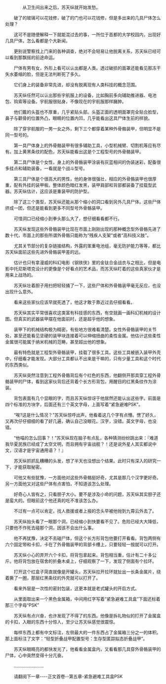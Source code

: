 <div class="read-content j_readContent" id="">
                <p>　　　　从卫生间出来之后，苏天纵就开始发愁。<p>　　破了的玻璃可以花钱修，破了的门也可以花钱修，但是多出来的几具尸体怎么处理？<p>　　这可不是随便解释一下就能混过去的事，一所位于首都的大学校园内，出现好几具尸体，怎么看都是个大新闻，<p>　　更别说警察找上门来的各种调查，绝对不会轻易让他脱离关系，苏天纵已经可以看到那飘摇的前途命运。<p>　　尸体有男有女，外形上看可以认出都是人类。透过破损的面罩还能看见那冻干失水萎缩的脸，但是无法判断死了多久。<p>　　它们身上的装备非常先进，却没有脱离现有人类科技的概念范围。<p>　　苏天纵任然可以认出那些宇航服上的设备，比如胸前多向辅助推进器、电池包、钩索等设备。宇航服很贴身，不像现在的宇航服那样臃肿。<p>　　他们戴的头盔也不厚重，几乎紧贴头部。头盔正面的透明面罩完全贴合脸型，鼻子与颧骨的位置外凸，眼睛的位置内凹，几乎能看出这具尸体生前的样貌。<p>　　除了穿宇航服的一男一女之外，剩下三个都穿着某种外骨骼装甲，但明显不是同一型号的。<p>　　第一具尸体身上的外骨骼装甲有很多辅助工具，小型机械臂、切割机等应有尽有。加上黄黑条纹的配色，苏天纵能看出这是个工程型号的外骨骼装甲。<p>　　第二具尸体是个女性，身上的外骨骼装甲涂装有灰蓝相间的伪装迷彩，配备很多挂点和辅助装备，一看就是个战斗型号。<p>　　第三具尸体是个很高大的男性，他的身体很强壮，相应的外骨骼装甲也很厚重，配有外挂的装甲板。整体颜色暗红发黑，装甲肩部和背部都装备了挂载型武器。苏天纵估计，这应该是重装甲的防护型。<p>　　除了这三个类型，苏天纵还能从那个缩小的洞口看到另外几具尸体。这些尸体挤成一团，但还是能看到更多不同型号外骨骼装甲。<p>　　可惜洞口已经缩小到拳头那么大了，想仔细看看都不行。<p>　　苏天纵发现这些外骨骼装甲比现在市面上刚刚出现的那种概念型外骨骼先进了数十代，市面上的那些所谓外骨骼只能称为“残疾人支架”或者“高科技义肢”。<p>　　尤其关节部分的复杂链接结构，外露的笨重电池组，毫无防护能力等等，都比苏天纵面前这些先进外骨骼装甲差的远。<p>　　估计也只有拿漫威的科幻电影《钢铁侠》里的金钛合金战衣与之相比，但是电影中托尼斯塔克设计的更像是个好看点的艺术品，而苏天纵盯着的这些真家伙才是用来上战场的。<p>　　苏天纵壮着胆子用扫把轻轻捅了一下，这些尸体和外骨骼装甲毫无反应，也没出现什么意外。<p>　　看来这些家伙应该早就死透了，他这才敢于靠近过去仔细看看。<p>　　苏天纵其实平常很喜欢这类富有科技感的东西，有空就画一画科幻机械的设计图。但真实的武器装甲摆在他面前时，还是超乎他的想象。<p>　　装甲下的机械结构极为精密，有些地方很难看清楚。女性外骨骼装甲的关节处，甚至还能看见坚硬的装甲块连接着可以伸缩扭曲的柔性金属。他估计这些柔性金属很可能属于纳米机械的范畴，甚至超出他的想象。<p>　　最有特色就是工程型外骨骼装甲，挂载了很多工具。这些工具被嵌入装甲外壳中，仔细看才能发现。大部分工具都认不出来是干嘛的，只有少量工具和这个时代的东西类似。<p>　　苏天纵突然注意到工程外骨骼背后有个红色的东西，他翻侧开那具穿工程外骨骼装甲的尸体，看到这家伙背后还背着个长方形背包，用醒目的红黑条纹作为涂装。<p>　　背包表面有几个显眼的字，而且苏天纵惊讶于他居然还能认出这些字。前面是四个标准的方块字，后面还有三个英文字母，上面写着“紧急避难PSK”。<p>　　“唉?这是什么情况？”苏天纵惊呼出声，他看着这几个字有点懵。愣了好久，又再次仔仔细细的看了好几遍，确认自己没眼花。汉字，没错。英文字母，也没错。<p>　　“他喵的怎么回事？！”苏天纵现在脑子有点乱，各种猜测纷纷跳出来：『难道我华夏民族已经成了太空文明，而且拥有宇宙战舰？！还是说外星人其实都说中文，汉语才是宇宙通用语？！』<p>　　苏天纵抓抓乱糟糟的头发，想了半天也没想出个结果。此时只有深入的研究一下，才能获取秘密。<p>　　可他又有些犹豫，一方面他对这些外骨骼挺好奇，尤其是那几个汉字更好奇。另一方面他又对这些尸体有点害怕，不知道该怎么处理。<p>　　好奇心人皆有之，只看胆子大小。要不是涉及小命的问题，苏天纵其实胆子还是蛮大的。但眼前这个他还真的吃不准该怎么办。<p>　　不过有一点可以肯定，找人救援或者上报的念头早被他抛到九霄云外去了。<p>　　苏天纵抬头看了一眼那个洞，已经缩小到快要看不见了。危险已经大大降低，只要他不作死去碰那个洞，因该不会出什么事。<p>　　他不再犹豫，决定不去碰尸体，但这个长方形背包他要打开看看。背包两侧有六个固定带和卡扣，卡在了外骨骼装甲的背部卡槽上，只要轻轻一按就可以打开。<p>　　苏天纵小心的弄开六个卡扣，将背包拿起来。背包相当重，估计有二十多公斤。他将背包放在宿舍的折叠木桌上，仔细观察了一下，发现了侧面有个拉环。<p>　　打开这个红盒子简直就像是开罐头，苏天纵拉开拉环就扯出一长条金属片，绕着撕了一圈，那层红黑条纹的外壳就可以打开了。<p>　　看来外层是一次性的密封包装，这更本就是老式罐头的开启方式。<p>　　从里面取出来一个黑色金属箱，中间用红字写着“紧急避难工具盒”下面还标着那三个字母“PSK”<p>　　苏天纵有点兴奋，也许发现了不得了的东西。他像是拆礼物似的打开了金属盒的卡扣，入眼的东西十分惊人，至少让苏天纵感觉很震惊。<p>　　每样东西上都有中文标注，左侧最大的一件东西占了金属箱三分之一的体积。那上面标注了文字：“轻型折叠战甲配置型号：生存型匿踪拟态折叠战甲”。<p>　　苏天纵眼睛亮的都快发光了，他看看金属盒内，又看看那几具穿外骨骼装甲的尸体，心中突然变得十分亢奋。<p>　　……………………<p>　　请翻阅下一章----正文首卷--第五章-紧急避难工具盒PSK<p>　　<p> 
            </div>